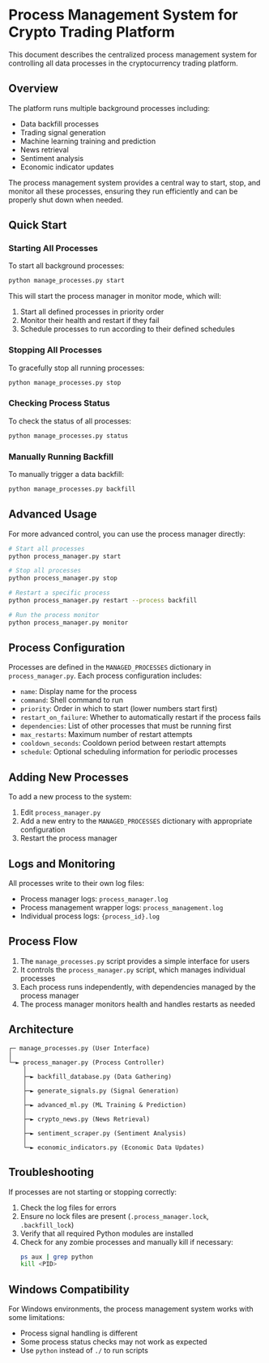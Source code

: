 # Process Management System for Crypto Trading Platform

This document describes the centralized process management system for controlling all data processes in the cryptocurrency trading platform.

## Overview

The platform runs multiple background processes including:
- Data backfill processes
- Trading signal generation
- Machine learning training and prediction
- News retrieval
- Sentiment analysis
- Economic indicator updates

The process management system provides a central way to start, stop, and monitor all these processes, ensuring they run efficiently and can be properly shut down when needed.

## Quick Start

### Starting All Processes
To start all background processes:
```bash
python manage_processes.py start
```

This will start the process manager in monitor mode, which will:
1. Start all defined processes in priority order
2. Monitor their health and restart if they fail
3. Schedule processes to run according to their defined schedules

### Stopping All Processes
To gracefully stop all running processes:
```bash
python manage_processes.py stop
```

### Checking Process Status
To check the status of all processes:
```bash
python manage_processes.py status
```

### Manually Running Backfill
To manually trigger a data backfill:
```bash
python manage_processes.py backfill
```

## Advanced Usage

For more advanced control, you can use the process manager directly:

```bash
# Start all processes
python process_manager.py start

# Stop all processes
python process_manager.py stop

# Restart a specific process
python process_manager.py restart --process backfill

# Run the process monitor
python process_manager.py monitor
```

## Process Configuration

Processes are defined in the `MANAGED_PROCESSES` dictionary in `process_manager.py`. Each process configuration includes:

- `name`: Display name for the process
- `command`: Shell command to run
- `priority`: Order in which to start (lower numbers start first)
- `restart_on_failure`: Whether to automatically restart if the process fails
- `dependencies`: List of other processes that must be running first
- `max_restarts`: Maximum number of restart attempts
- `cooldown_seconds`: Cooldown period between restart attempts
- `schedule`: Optional scheduling information for periodic processes

## Adding New Processes

To add a new process to the system:

1. Edit `process_manager.py`
2. Add a new entry to the `MANAGED_PROCESSES` dictionary with appropriate configuration
3. Restart the process manager

## Logs and Monitoring

All processes write to their own log files:
- Process manager logs: `process_manager.log`
- Process management wrapper logs: `process_management.log`
- Individual process logs: `{process_id}.log`

## Process Flow

1. The `manage_processes.py` script provides a simple interface for users
2. It controls the `process_manager.py` script, which manages individual processes
3. Each process runs independently, with dependencies managed by the process manager
4. The process manager monitors health and handles restarts as needed

## Architecture

```
┌─ manage_processes.py (User Interface)
│
└─► process_manager.py (Process Controller)
    │
    ├─► backfill_database.py (Data Gathering)
    │
    ├─► generate_signals.py (Signal Generation)
    │
    ├─► advanced_ml.py (ML Training & Prediction)
    │
    ├─► crypto_news.py (News Retrieval)
    │
    ├─► sentiment_scraper.py (Sentiment Analysis)
    │
    └─► economic_indicators.py (Economic Data Updates)
```

## Troubleshooting

If processes are not starting or stopping correctly:

1. Check the log files for errors
2. Ensure no lock files are present (`.process_manager.lock`, `.backfill_lock`)
3. Verify that all required Python modules are installed
4. Check for any zombie processes and manually kill if necessary:
   ```bash
   ps aux | grep python
   kill <PID>
   ```

## Windows Compatibility

For Windows environments, the process management system works with some limitations:
- Process signal handling is different
- Some process status checks may not work as expected
- Use `python` instead of `./` to run scripts
